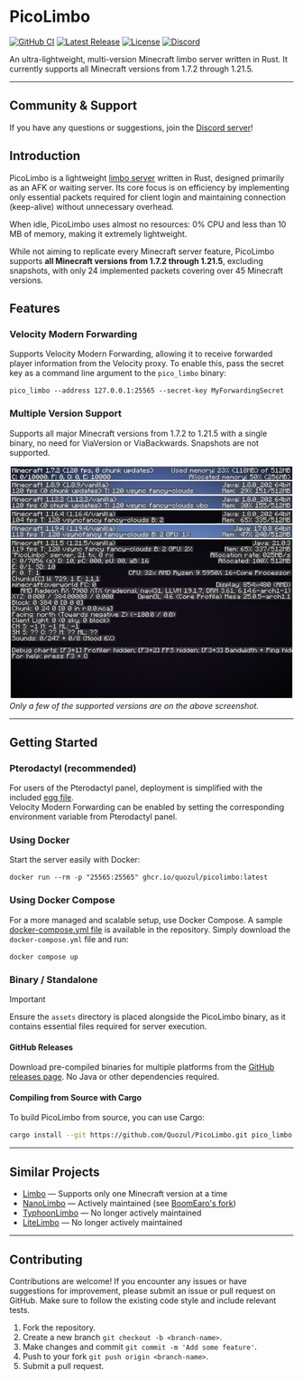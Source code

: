 # PicoLimbo

[![GitHub CI](https://img.shields.io/github/actions/workflow/status/Quozul/PicoLimbo/.github%2Fworkflows%2Fci.yml?branch=master)](https://github.com/Quozul/PicoLimbo/actions)
[![Latest Release](https://img.shields.io/github/v/release/Quozul/PicoLimbo)](https://github.com/Quozul/PicoLimbo/releases)
[![License](https://img.shields.io/github/license/Quozul/PicoLimbo)](LICENSE)
[![Discord](https://img.shields.io/discord/1373364651118694585)](https://discord.gg/M2a9dxJPRy)

An ultra-lightweight, multi-version Minecraft limbo server written in Rust.
It currently supports all Minecraft versions from 1.7.2 through 1.21.5.

---

## Community & Support

If you have any questions or suggestions, join the [Discord server](https://discord.gg/M2a9dxJPRy)!

## Introduction

PicoLimbo is a lightweight [limbo server](https://quozul.dev/posts/2025-05-14-what-are-minecraft-limbo-servers/) written
in Rust, designed primarily as an AFK or waiting server. Its core focus is on efficiency by implementing only essential
packets required for client login and maintaining connection (keep-alive) without unnecessary overhead.

When idle, PicoLimbo uses almost no resources: 0% CPU and less than 10 MB of memory, making it extremely lightweight.

While not aiming to replicate every Minecraft server feature, PicoLimbo supports **all Minecraft versions from 1.7.2
through 1.21.5**, excluding snapshots, with only 24 implemented packets covering over 45 Minecraft versions.

## Features

### Velocity Modern Forwarding

Supports Velocity Modern Forwarding, allowing it to receive forwarded player information from the Velocity
proxy. To enable this, pass the secret key as a command line argument to the `pico_limbo` binary:

```shell
pico_limbo --address 127.0.0.1:25565 --secret-key MyForwardingSecret
```

### Multiple Version Support

Supports all major Minecraft versions from 1.7.2 to 1.21.5 with a single binary, no need for ViaVersion or
ViaBackwards. Snapshots are not supported.

![PicoLimbo.png](./docs/assets/PicoLimbo.png)  
_Only a few of the supported versions are on the above screenshot._

---

## Getting Started

### Pterodactyl (recommended)

For users of the Pterodactyl panel, deployment is simplified with the included [egg file](./pterodactyl/eggs).  
Velocity Modern Forwarding can be enabled by setting the corresponding environment variable from Pterodactyl panel.

### Using Docker

Start the server easily with Docker:

```shell
docker run --rm -p "25565:25565" ghcr.io/quozul/picolimbo:latest
```

### Using Docker Compose

For a more managed and scalable setup, use Docker Compose. A sample [docker-compose.yml file](./docker-compose.yml) is
available in the repository. Simply download the `docker-compose.yml` file and run:

```shell
docker compose up
```

### Binary / Standalone

> [!IMPORTANT]
> Ensure the `assets` directory is placed alongside the PicoLimbo binary, as it contains essential files required for
> server execution.

#### GitHub Releases

Download pre-compiled binaries for multiple platforms from
the [GitHub releases page](https://github.com/Quozul/PicoLimbo/releases). No Java or other dependencies required.

#### Compiling from Source with Cargo

To build PicoLimbo from source, you can use Cargo:

```bash
cargo install --git https://github.com/Quozul/PicoLimbo.git pico_limbo
```

---

## Similar Projects

- [Limbo](https://github.com/LOOHP/Limbo) — Supports only one Minecraft version at a time
- [NanoLimbo](https://github.com/Nan1t/NanoLimbo) — Actively maintained
  (see [BoomEaro's fork](https://github.com/BoomEaro/NanoLimbo/tree/feature/1.21.2))
- [TyphoonLimbo](https://github.com/TyphoonMC/TyphoonLimbo) — No longer actively maintained
- [LiteLimbo](https://github.com/ThomasOM/LiteLimbo) — No longer actively maintained

---

## Contributing

Contributions are welcome! If you encounter any issues or have suggestions for improvement, please submit an issue or
pull request on GitHub. Make sure to follow the existing code style and include relevant tests.

1. Fork the repository.
2. Create a new branch `git checkout -b <branch-name>`.
3. Make changes and commit `git commit -m 'Add some feature'`.
4. Push to your fork `git push origin <branch-name>`.
5. Submit a pull request.
